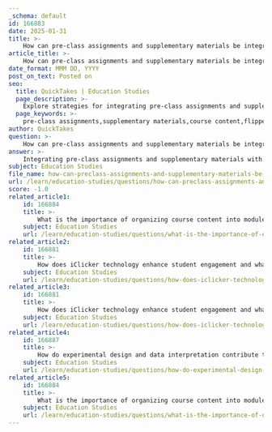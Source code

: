 ```yaml
---
_schema: default
id: 166883
date: 2025-01-31
title: >-
    How can pre-class assignments and supplementary materials be integrated with course content to enhance learning?
article_title: >-
    How can pre-class assignments and supplementary materials be integrated with course content to enhance learning?
date_format: MMM DD, YYYY
post_on_text: Posted on
seo:
  title: QuickTakes | Education Studies
  page_description: >-
    Explore strategies for integrating pre-class assignments and supplementary materials with course content to enhance student engagement and learning.
  page_keywords: >-
    pre-class assignments,supplementary materials,course content,flipped classroom model,active learning,interactive tools,student engagement,progress monitoring,emotional engagement
author: QuickTakes
question: >-
    How can pre-class assignments and supplementary materials be integrated with course content to enhance learning?
answer: >-
    Integrating pre-class assignments and supplementary materials with course content can significantly enhance learning by fostering a more engaged and prepared student body. Here are several strategies to achieve this integration effectively:\n\n1. **Flipped Classroom Model**: Utilizing platforms like Codon Learning, instructors can assign pre-class readings and interactive questions that students complete before attending class. This approach allows students to familiarize themselves with the material, enabling deeper discussions and active participation during class time. The flipped classroom model encourages students to take responsibility for their learning, which can lead to improved retention and understanding of complex topics.\n\n2. **Active Learning Strategies**: Incorporating active learning techniques, such as group discussions and problem-solving exercises, during class can be enhanced by pre-class assignments. For example, students could be assigned to read a scientific article or complete a data analysis task before class. In-class time can then be dedicated to discussing the article's implications or working collaboratively on the data analysis, reinforcing the concepts learned through the pre-class materials.\n\n3. **Use of Interactive Tools**: Tools like iClicker can be integrated with pre-class assignments to gauge student understanding and engagement. For instance, after completing a pre-class reading, students can participate in polls or quizzes during class that assess their comprehension. This immediate feedback allows instructors to adjust their teaching strategies based on student performance and understanding.\n\n4. **Supplementary Materials**: Providing access to supplementary materials through platforms like D2L can support students in their pre-class preparation. These materials may include study guides, video lectures, or additional readings that reinforce the main course content. By encouraging students to explore these resources before class, instructors can create a more informed and engaged learning environment.\n\n5. **Progress Monitoring**: Regularly assessing students' understanding through reflective essays or quizzes based on pre-class assignments can help instructors identify areas where students may struggle. This feedback loop allows for timely interventions and adjustments to course content, ensuring that students are adequately prepared for more complex topics.\n\n6. **Emotional Engagement**: Incorporating emotionally resonant materials, such as case studies or real-world applications, in pre-class assignments can enhance students' connection to the content. When students see the relevance of what they are learning, they are more likely to engage deeply with the material, both in their pre-class preparation and during in-class discussions.\n\nBy thoughtfully integrating pre-class assignments and supplementary materials with course content, educators can create a more dynamic and effective learning experience that promotes student engagement, critical thinking, and a deeper understanding of the subject matter.
subject: Education Studies
file_name: how-can-preclass-assignments-and-supplementary-materials-be-integrated-with-course-content-to-enhance-learning.md
url: /learn/education-studies/questions/how-can-preclass-assignments-and-supplementary-materials-be-integrated-with-course-content-to-enhance-learning
score: -1.0
related_article1:
    id: 166884
    title: >-
        What is the importance of organizing course content into modules on D2L and how can students access course tools?
    subject: Education Studies
    url: /learn/education-studies/questions/what-is-the-importance-of-organizing-course-content-into-modules-on-d2l-and-how-can-students-access-course-tools
related_article2:
    id: 166881
    title: >-
        How does iClicker technology enhance student engagement and what challenges might it present?
    subject: Education Studies
    url: /learn/education-studies/questions/how-does-iclicker-technology-enhance-student-engagement-and-what-challenges-might-it-present
related_article3:
    id: 166881
    title: >-
        How does iClicker technology enhance student engagement and what challenges might it present?
    subject: Education Studies
    url: /learn/education-studies/questions/how-does-iclicker-technology-enhance-student-engagement-and-what-challenges-might-it-present
related_article4:
    id: 166887
    title: >-
        How do experimental design and data interpretation contribute to effective data collection and analysis?
    subject: Education Studies
    url: /learn/education-studies/questions/how-do-experimental-design-and-data-interpretation-contribute-to-effective-data-collection-and-analysis
related_article5:
    id: 166884
    title: >-
        What is the importance of organizing course content into modules on D2L and how can students access course tools?
    subject: Education Studies
    url: /learn/education-studies/questions/what-is-the-importance-of-organizing-course-content-into-modules-on-d2l-and-how-can-students-access-course-tools
---
```


&nbsp;